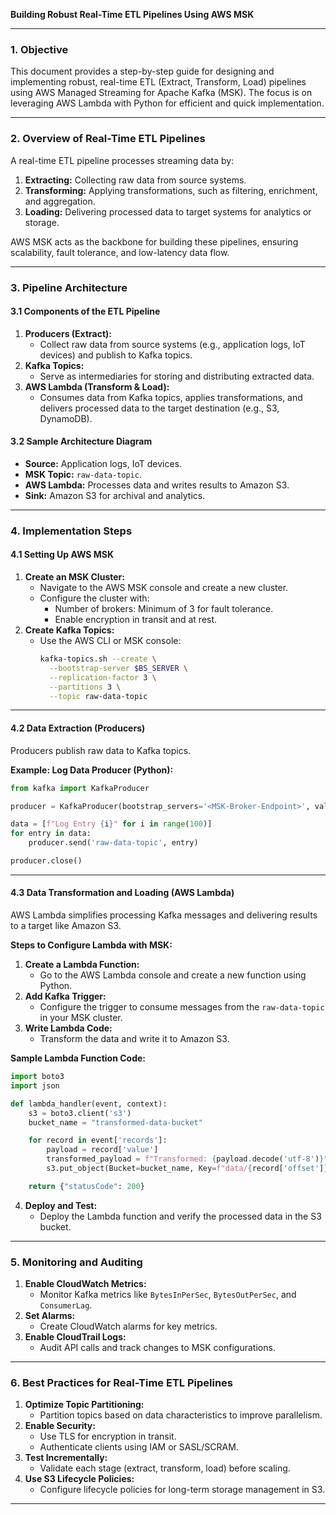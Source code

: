 **Building Robust Real-Time ETL Pipelines Using AWS MSK**

---

### **1. Objective**
This document provides a step-by-step guide for designing and implementing robust, real-time ETL (Extract, Transform, Load) pipelines using AWS Managed Streaming for Apache Kafka (MSK). The focus is on leveraging AWS Lambda with Python for efficient and quick implementation.

---

### **2. Overview of Real-Time ETL Pipelines**
A real-time ETL pipeline processes streaming data by:
1. **Extracting:** Collecting raw data from source systems.
2. **Transforming:** Applying transformations, such as filtering, enrichment, and aggregation.
3. **Loading:** Delivering processed data to target systems for analytics or storage.

AWS MSK acts as the backbone for building these pipelines, ensuring scalability, fault tolerance, and low-latency data flow.

---

### **3. Pipeline Architecture**

#### **3.1 Components of the ETL Pipeline**
1. **Producers (Extract):**
   - Collect raw data from source systems (e.g., application logs, IoT devices) and publish to Kafka topics.
2. **Kafka Topics:**
   - Serve as intermediaries for storing and distributing extracted data.
3. **AWS Lambda (Transform & Load):**
   - Consumes data from Kafka topics, applies transformations, and delivers processed data to the target destination (e.g., S3, DynamoDB).

#### **3.2 Sample Architecture Diagram**
- **Source:** Application logs, IoT devices.
- **MSK Topic:** `raw-data-topic`.
- **AWS Lambda:** Processes data and writes results to Amazon S3.
- **Sink:** Amazon S3 for archival and analytics.

---

### **4. Implementation Steps**

#### **4.1 Setting Up AWS MSK**
1. **Create an MSK Cluster:**
   - Navigate to the AWS MSK console and create a new cluster.
   - Configure the cluster with:
     - Number of brokers: Minimum of 3 for fault tolerance.
     - Enable encryption in transit and at rest.
2. **Create Kafka Topics:**
   - Use the AWS CLI or MSK console:
     ```bash
     kafka-topics.sh --create \
       --bootstrap-server $BS_SERVER \
       --replication-factor 3 \
       --partitions 3 \
       --topic raw-data-topic
     ```

---

#### **4.2 Data Extraction (Producers)**
Producers publish raw data to Kafka topics.

**Example: Log Data Producer (Python):**
```python
from kafka import KafkaProducer

producer = KafkaProducer(bootstrap_servers='<MSK-Broker-Endpoint>', value_serializer=lambda v: v.encode('utf-8'))

data = [f"Log Entry {i}" for i in range(100)]
for entry in data:
    producer.send('raw-data-topic', entry)

producer.close()
```

---

#### **4.3 Data Transformation and Loading (AWS Lambda)**
AWS Lambda simplifies processing Kafka messages and delivering results to a target like Amazon S3.

**Steps to Configure Lambda with MSK:**
1. **Create a Lambda Function:**
   - Go to the AWS Lambda console and create a new function using Python.
2. **Add Kafka Trigger:**
   - Configure the trigger to consume messages from the `raw-data-topic` in your MSK cluster.
3. **Write Lambda Code:**
   - Transform the data and write it to Amazon S3.

**Sample Lambda Function Code:**
```python
import boto3
import json

def lambda_handler(event, context):
    s3 = boto3.client('s3')
    bucket_name = "transformed-data-bucket"

    for record in event['records']:
        payload = record['value']
        transformed_payload = f"Transformed: {payload.decode('utf-8')}"
        s3.put_object(Bucket=bucket_name, Key=f"data/{record['offset']}.txt", Body=transformed_payload)

    return {"statusCode": 200}
```
4. **Deploy and Test:**
   - Deploy the Lambda function and verify the processed data in the S3 bucket.

---

### **5. Monitoring and Auditing**
1. **Enable CloudWatch Metrics:**
   - Monitor Kafka metrics like `BytesInPerSec`, `BytesOutPerSec`, and `ConsumerLag`.
2. **Set Alarms:**
   - Create CloudWatch alarms for key metrics.
3. **Enable CloudTrail Logs:**
   - Audit API calls and track changes to MSK configurations.

---

### **6. Best Practices for Real-Time ETL Pipelines**
1. **Optimize Topic Partitioning:**
   - Partition topics based on data characteristics to improve parallelism.
2. **Enable Security:**
   - Use TLS for encryption in transit.
   - Authenticate clients using IAM or SASL/SCRAM.
3. **Test Incrementally:**
   - Validate each stage (extract, transform, load) before scaling.
4. **Use S3 Lifecycle Policies:**
   - Configure lifecycle policies for long-term storage management in S3.

---

